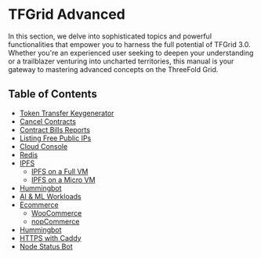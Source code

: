 <h1> TFGrid Advanced </h1>

In this section, we delve into sophisticated topics and powerful functionalities that empower you to harness the full potential of TFGrid 3.0. Whether you're an experienced user seeking to deepen your understanding or a trailblazer venturing into uncharted territories, this manual is your gateway to mastering advanced concepts on the ThreeFold Grid.

<h2>Table of Contents</h2>

- [Token Transfer Keygenerator](./token_transfer_keygenerator.md)
- [Cancel Contracts](./cancel_contracts.md)
- [Contract Bills Reports](./contract_bill_report.md)
- [Listing Free Public IPs](./list_public_ips.md)
- [Cloud Console](./cloud_console.md)
- [Redis](./grid3_redis.md)
- [IPFS](./ipfs/ipfs_toc.md)
  - [IPFS on a Full VM](./ipfs/ipfs_fullvm.md)
  - [IPFS on a Micro VM](./ipfs/ipfs_microvm.md)
- [Hummingbot](./hummingbot.md)
- [AI & ML Workloads](./ai_ml_workloads.md)
- [Ecommerce](./ecommerce/ecommerce.md)
  - [WooCommerce](./ecommerce/woocommerce.md)
  - [nopCommerce](./ecommerce/nopcommerce.md)
- [Hummingbot](./hummingbot.md)
- [HTTPS with Caddy](./https_caddy.md)
- [Node Status Bot](./node_status_bot.md)
